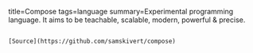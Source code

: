 title=Compose
tags=language
summary=Experimental programming language. It aims to be teachable, scalable, modern, powerful & precise.
~~~~~~

[Source](https://github.com/samskivert/compose)

